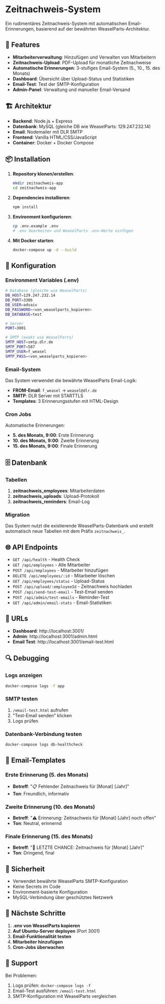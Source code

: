 # Zeitnachweis-System

Ein rudimentäres Zeitnachweis-System mit automatischen Email-Erinnerungen, basierend auf der bewährten WeaselParts-Architektur.

## 🚀 Features

- **Mitarbeiterverwaltung**: Hinzufügen und Verwalten von Mitarbeitern
- **Zeitnachweis-Upload**: PDF-Upload für monatliche Zeitnachweise  
- **Automatische Erinnerungen**: 3-stufiges Email-System (5., 10., 15. des Monats)
- **Dashboard**: Übersicht über Upload-Status und Statistiken
- **Email-Test**: Test der SMTP-Konfiguration
- **Admin-Panel**: Verwaltung und manueller Email-Versand

## 🏗️ Architektur

- **Backend**: Node.js + Express
- **Datenbank**: MySQL (gleiche DB wie WeaselParts: 129.247.232.14)
- **Email**: Nodemailer mit DLR SMTP
- **Frontend**: Vanilla HTML/CSS/JavaScript
- **Container**: Docker + Docker Compose

## 📦 Installation

1. **Repository klonen/erstellen**:
   ```bash
   mkdir zeitnachweis-app
   cd zeitnachweis-app
   ```

2. **Dependencies installieren**:
   ```bash
   npm install
   ```

3. **Environment konfigurieren**:
   ```bash
   cp .env.example .env
   # .env bearbeiten und WeaselParts .env-Werte einfügen
   ```

4. **Mit Docker starten**:
   ```bash
   docker-compose up -d --build
   ```

## 🔧 Konfiguration

### Environment Variables (.env)

```bash
# Database (gleiche wie WeaselParts)
DB_HOST=129.247.232.14
DB_PORT=3306
DB_USER=advaiv
DB_PASSWORD=<von_weaselparts_kopieren>
DB_DATABASE=test

# Server
PORT=3001

# SMTP (exakt wie WeaselParts)
SMTP_HOST=smtp.dlr.de
SMTP_PORT=587
SMTP_USER=f_weasel
SMTP_PASS=<von_weaselparts_kopieren>
```

### Email-System

Das System verwendet die bewährte WeaselParts Email-Logik:
- **FROM-Email**: `f_weasel` → `weasel@dlr.de`
- **SMTP**: DLR Server mit STARTTLS
- **Templates**: 3 Erinnerungsstufen mit HTML-Design

### Cron Jobs

Automatische Erinnerungen:
- **5. des Monats, 9:00**: Erste Erinnerung
- **10. des Monats, 9:00**: Zweite Erinnerung  
- **15. des Monats, 9:00**: Finale Erinnerung

## 🗄️ Datenbank

### Tabellen

1. **zeitnachweis_employees**: Mitarbeiterdaten
2. **zeitnachweis_uploads**: Upload-Protokoll
3. **zeitnachweis_reminders**: Email-Log

### Migration

Das System nutzt die existierende WeaselParts-Datenbank und erstellt automatisch neue Tabellen mit dem Präfix `zeitnachweis_`.

## 🌐 API Endpoints

- `GET /api/health` - Health Check
- `GET /api/employees` - Alle Mitarbeiter
- `POST /api/employees` - Mitarbeiter hinzufügen
- `DELETE /api/employees/:id` - Mitarbeiter löschen
- `GET /api/employees/status` - Upload-Status
- `POST /api/upload/:employeeId` - Zeitnachweis hochladen
- `POST /api/send-test-email` - Test-Email senden
- `POST /api/admin/test-emails` - Reminder-Test
- `GET /api/admin/email-stats` - Email-Statistiken

## 🎯 URLs

- **Dashboard**: http://localhost:3001/
- **Admin**: http://localhost:3001/admin.html
- **Email Test**: http://localhost:3001/email-test.html

## 🔍 Debugging

### Logs anzeigen
```bash
docker-compose logs -f app
```

### SMTP testen
1. `/email-test.html` aufrufen
2. "Test-Email senden" klicken
3. Logs prüfen

### Datenbank-Verbindung testen
```bash
docker-compose logs db-healthcheck
```

## 📧 Email-Templates

### Erste Erinnerung (5. des Monats)
- **Betreff**: "📋 Fehlender Zeitnachweis für [Monat] [Jahr]"
- **Ton**: Freundlich, informativ

### Zweite Erinnerung (10. des Monats)  
- **Betreff**: "⚠️ Erinnerung: Zeitnachweis für [Monat] [Jahr] noch offen"
- **Ton**: Neutral, erinnernd

### Finale Erinnerung (15. des Monats)
- **Betreff**: "🚨 LETZTE CHANCE: Zeitnachweis für [Monat] [Jahr]"
- **Ton**: Dringend, final

## 🔐 Sicherheit

- Verwendet bewährte WeaselParts SMTP-Konfiguration
- Keine Secrets im Code
- Environment-basierte Konfiguration
- MySQL-Verbindung über geschütztes Netzwerk

## 📝 Nächste Schritte

1. **.env von WeaselParts kopieren**
2. **Auf Ubuntu-Server deployen** (Port 3001)
3. **Email-Funktionalität testen**
4. **Mitarbeiter hinzufügen**
5. **Cron-Jobs überwachen**

## 🛟 Support

Bei Problemen:
1. Logs prüfen: `docker-compose logs -f`
2. Email-Test ausführen: `/email-test.html`
3. SMTP-Konfiguration mit WeaselParts vergleichen
